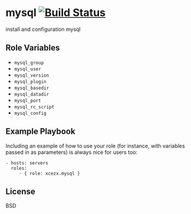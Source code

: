 mysql [![Build Status](https://travis-ci.org/xcezx/ansible-mysql.svg)](https://travis-ci.org/xcezx/ansible-mysql)
=========

install and configuration mysql

Role Variables
--------------

- `mysql_group`
- `mysql_user`
- `mysql_version`
- `mysql_plugin`
- `mysql_basedir`
- `mysql_datadir`
- `mysql_port`
- `mysql_rc_script`
- `mysql_config`

Example Playbook
----------------

Including an example of how to use your role (for instance, with variables passed in as parameters) is always nice for users too:

    - hosts: servers
      roles:
         - { role: xcezx.mysql }

License
-------

BSD
